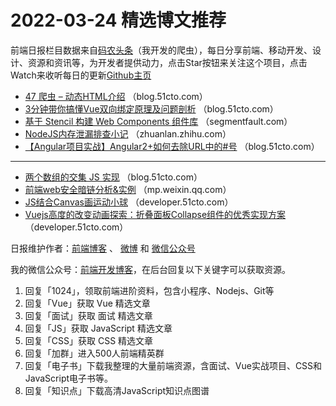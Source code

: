 # 2022-03-24 精选博文推荐

前端日报栏目数据来自[码农头条](https://toutiao.qdkfweb.cn/)（我开发的爬虫），每日分享前端、移动开发、设计、资源和资讯等，为开发者提供动力，点击Star按钮来关注这个项目，点击Watch来收听每日的更新[Github主页](https://github.com/kujian/frontendDaily)
* [47 爬虫 &#8211; 动态HTML介绍](https://blog.51cto.com/u_15294985/5140425) （blog.51cto.com）
* [3分钟带你搞懂Vue双向绑定原理及问题剖析](https://blog.51cto.com/u_15500707/5135932) （blog.51cto.com）
* [基于 Stencil 构建 Web Components 组件库](https://segmentfault.com/a/1190000041597585) （segmentfault.com）
* [NodeJS内存泄漏排查小记](https://zhuanlan.zhihu.com/p/486194611) （zhuanlan.zhihu.com）
* [【Angular项目实战】Angular2+如何去除URL中的#号](https://blog.51cto.com/u_15345191/5140755) （blog.51cto.com）

***
* [两个数组的交集 JS 实现](https://blog.51cto.com/u_13961087/5139785) （blog.51cto.com）
* [前端web安全暗链分析&amp;实例](https://mp.weixin.qq.com/s?__biz=Mzg2NTA4OTI5NA==&mid=2247496316&idx=1&sn=21ba80917e1cb4d7fc22ae4ffa2af2d4) （mp.weixin.qq.com）
* [JS结合Canvas画运动小球](https://developer.51cto.com/article/704675.html) （developer.51cto.com）
* [Vuejs高度的改变动画探索：折叠面板Collapse组件的优秀实现方案](https://developer.51cto.com/article/704615.html) （developer.51cto.com）

日报维护作者：[前端博客](https://qdkfweb.cn/) 、 [微博](http://weibo.com/kujian) 和 [微信公众号](https://open.weixin.qq.com/qr/code?username=caibaojian_com)

我的微信公众号：[前端开发博客](https://open.weixin.qq.com/qr/code?username=caibaojian_com)，在后台回复以下关键字可以获取资源。

1. 回复「1024」，领取前端进阶资料，包含小程序、Nodejs、Git等
2. 回复「Vue」获取 Vue 精选文章
3. 回复「面试」获取 面试 精选文章
4. 回复「JS」获取 JavaScript 精选文章
5. 回复「CSS」获取 CSS 精选文章
6. 回复「加群」进入500人前端精英群
7. 回复「电子书」下载我整理的大量前端资源，含面试、Vue实战项目、CSS和JavaScript电子书等。
8. 回复「知识点」下载高清JavaScript知识点图谱